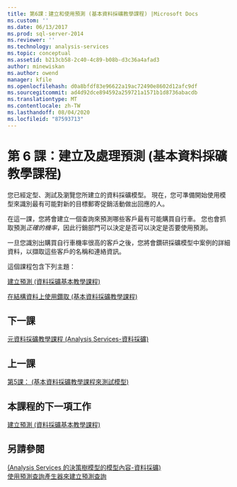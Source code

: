 ```yaml
---
title: 第6課：建立和使用預測 (基本資料採礦教學課程) |Microsoft Docs
ms.custom: ''
ms.date: 06/13/2017
ms.prod: sql-server-2014
ms.reviewer: ''
ms.technology: analysis-services
ms.topic: conceptual
ms.assetid: b213cb58-2c40-4c89-b08b-d3c36a4afad3
author: minewiskan
ms.author: owend
manager: kfile
ms.openlocfilehash: d0a8bfdf83e96622a19ac72490e8602d12afc9df
ms.sourcegitcommit: ad4d92dce894592a259721a1571b1d8736abacdb
ms.translationtype: MT
ms.contentlocale: zh-TW
ms.lasthandoff: 08/04/2020
ms.locfileid: "87593713"
---
```

# <a name="lesson-6-creating-and-working-with-predictions-basic-data-mining-tutorial"></a>第 6 課：建立及處理預測 (基本資料採礦教學課程)
  您已經定型、測試及瀏覽您所建立的資料採礦模型。 現在，您可準備開始使用模型來識別最有可能對新的目標郵寄促銷活動做出回應的人。  
  
 在這一課，您將會建立一個查詢來預測哪些客戶最有可能購買自行車。 您也會抓取預測*正確的機率*，因此行銷部門可以決定是否可以決定是否要使用預測。  
  
 一旦您識別出購買自行車機率很高的客戶之後，您將會鑽研採礦模型中案例的詳細資料，以擷取這些客戶的名稱和連絡資訊。  
  
 這個課程包含下列主題：  
  
 [建立預測 &#40;資料採礦基本教學課程&#41;](../../2014/tutorials/creating-predictions-basic-data-mining-tutorial.md)  
  
 [在結構資料上使用鑽取 &#40;基本資料採礦教學課程&#41;](../../2014/tutorials/using-drillthrough-on-structure-data-basic-data-mining-tutorial.md)  
  
## <a name="next-lesson"></a>下一課  
 [元資料採礦教學課程 &#40;Analysis Services-資料採礦&#41;](../../2014/tutorials/intermediate-data-mining-tutorial-analysis-services-data-mining.md)  
  
## <a name="previous-lesson"></a>上一課  
 [第5課： &#40;基本資料採礦教學課程來測試模型&#41;](../../2014/tutorials/lesson-5-testing-models-basic-data-mining-tutorial.md)  
  
## <a name="next-task-in-lesson"></a>本課程的下一項工作  
 [建立預測 &#40;資料採礦基本教學課程&#41;](../../2014/tutorials/creating-predictions-basic-data-mining-tutorial.md)  
  
## <a name="see-also"></a>另請參閱  
 [&#40;Analysis Services 的決策樹模型的模型內容-資料採礦&#41;](../../2014/analysis-services/data-mining/mining-model-content-for-decision-tree-models-analysis-services-data-mining.md)   
 [使用預測查詢產生器來建立預測查詢](../../2014/analysis-services/data-mining/create-a-prediction-query-using-the-prediction-query-builder.md)  
  
  
